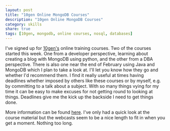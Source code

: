 ```yaml
---
layout: post
title: "10gen Online MongoDB Courses"
description: "10gen Online MongoDB Courses"
category: skills
share: true
tags: [10gen, mongodb, online courses, nosql, databases]
---
```


I've signed up for <a href="http://www.10gen.com/">10gen's</a> online training courses. Two of the courses started this week. One from a developer perspective, learning about creating a blog with MongoDB using python, and the other from a DBA perspective. There is also one near the end of February using Java and MongoDB which I plan to take a look at. I'll let you know how they go and whether I'd recommend them. I find it really useful at times having deadlines whether imposed by others like these courses or by myself, e.g. by committing to a talk about a subject. With so many things vying for my time it can be easy to make excuses for not getting round to looking at things. Deadlines give me the kick up the backside I need to get things done.

More information can be found <a href="http://www.10gen.com/press/10gen-announces-new-course-dates-its-popular-online-developer-and-dba-training">here</a>. I've only had a quick look at the course material but the webcasts seem to be a nice length to fit in when you get a moment. Nothing too long.

